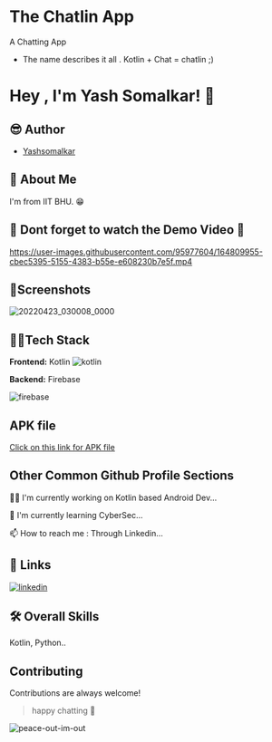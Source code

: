 
# The Chatlin App

A Chatting App 
- The name describes it all .
    Kotlin + Chat = chatlin ;)
    


# Hey , I'm Yash Somalkar! 👋


## 😎 Author

- [Yashsomalkar](https://github.com/Yashsomalkar)


## 🚀 About Me
I'm from IIT BHU. 😁


## 🎥 Dont forget to watch the Demo Video 🌝

https://user-images.githubusercontent.com/95977604/164809955-cbec5395-5155-4383-b55e-e608230b7e5f.mp4
   



## 📱Screenshots

![20220423_030008_0000](https://user-images.githubusercontent.com/95977604/164798708-a38ba3bb-b413-44a5-93bb-5cbed34f8a56.png)


## 🧑‍💻Tech Stack

**Frontend:** Kotlin
![kotlin](https://user-images.githubusercontent.com/95977604/164799997-750feafd-131c-43c2-a0ed-0616c2b5d7eb.png)

**Backend:** Firebase

![firebase](https://user-images.githubusercontent.com/95977604/164799429-12d8279c-06ba-4d9a-bfef-b20aaa04b510.png)

## APK file 


[Click on this link for APK file](https://drive.google.com/drive/folders/1OuVwnzudAEZ2zMtWs--QuT9YbGYDFlIt?usp=sharing)

## Other Common Github Profile Sections
👩‍💻 I'm currently working on Kotlin based Android Dev...

🧠 I'm currently learning CyberSec...

📫 How to reach me : Through Linkedin...




## 🔗 Links

[![linkedin](https://img.shields.io/badge/linkedin-0A66C2?style=for-the-badge&logo=linkedin&logoColor=white)](https://www.linkedin.com/in/yash-somalkar-337957227/)



## 🛠 Overall Skills
Kotlin, Python..


## Contributing

Contributions are always welcome!

> happy chatting 🌚

![peace-out-im-out](https://user-images.githubusercontent.com/95977604/164816375-4b5f4cca-0041-4e84-b6df-d8af32d606e8.gif)

